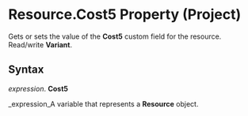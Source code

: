 
# Resource.Cost5 Property (Project)

Gets or sets the value of the  **Cost5** custom field for the resource. Read/write **Variant**.


## Syntax

 _expression_. **Cost5**

 _expression_A variable that represents a  **Resource** object.

